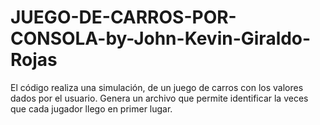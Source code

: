 # JUEGO-DE-CARROS-POR-CONSOLA-by-John-Kevin-Giraldo-Rojas
El código realiza una simulación, de un juego de carros con los valores dados por el usuario. Genera un archivo que permite identificar la veces que cada jugador llego en primer lugar.
